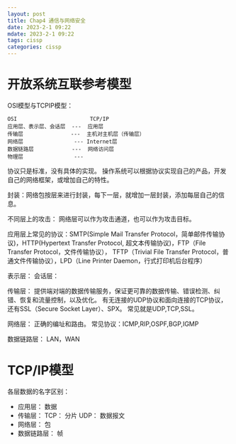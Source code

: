 ```yaml
---
layout: post
title: Chap4 通信与网络安全
date: 2023-2-1 09:22
mdate: 2023-2-1 09:22
tags: cissp
categories: cissp
---
```



# 开放系统互联参考模型

OSI模型与TCPIP模型：

```
OSI                       TCP/IP
应用层、表示层、会话层  ---  应用层
传输层               ---  主机对主机层（传输层）
网络层                --- Internet层
数据链路层            ---  网络访问层
物理层                ---   
```

协议只是标准，没有具体的实现。 操作系统可以根据协议实现自己的产品，开发自己的网络框架，或增加自己的特性。

封装：网络包按层来进行封装，每下一层，就增加一层封装，添加每层自己的信息。

不同层上的攻击： 网络层可以作为攻击通道，也可以作为攻击目标。

应用层上常见的协议：SMTP(Simple Mail Transfer Protocol，简单邮件传输协议)，HTTP(Hypertext Transfer Protocol, 超文本传输协议)，FTP（File Transfer Protocol，文件传输协议）， TFTP（Trivial File Transfer Protocol，普通文件传输协议），LPD（Line Printer Daemon，行式打印机后台程序）

表示层：
会话层：


传输层： 提供端对端的数据传输服务，保证更可靠的数据传输、错误检测、纠错、恢复和流量控制，以及优化。 有无连接的UDP协议和面向连接的TCP协议，还有SSL（Secure Socket Layer）、SPX。  常见就是UDP,TCP,SSL。

网络层： 正确的编址和路由。 常见协议：ICMP,RIP,OSPF,BGP,IGMP

数据链路层： LAN，WAN


# TCP/IP模型


各层数据的名字区别：

- 应用层： 数据
- 传输层： TCP： 分片   UDP： 数据报文
- 网络层： 包
- 数据链路层： 帧





